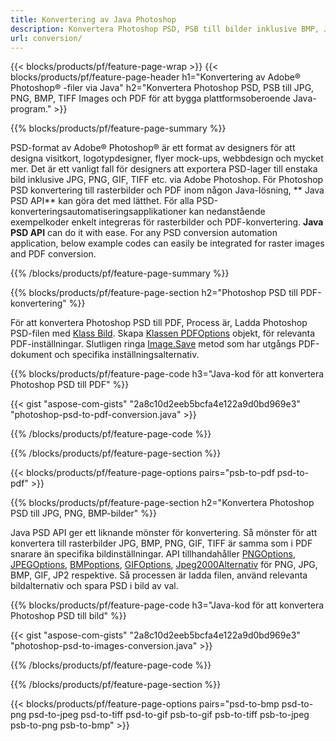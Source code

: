 ```yaml
---
title: Konvertering av Java Photoshop
description: Konvertera Photoshop PSD, PSB till bilder inklusive BMP, JPG, PNG, TIFF och PDF via Java-bibliotek.
url: conversion/
---
```


{{< blocks/products/pf/feature-page-wrap >}}
{{< blocks/products/pf/feature-page-header h1="Konvertering av Adobe® Photoshop® -filer via Java" h2="Konvertera Photoshop PSD, PSB till JPG, PNG, BMP, TIFF Images och PDF för att bygga plattformsoberoende Java-program." >}}

{{% blocks/products/pf/feature-page-summary %}}

PSD-format av Adobe® Photoshop® är ett format av designers för att designa visitkort, logotypdesigner, flyer mock-ups, webbdesign och mycket mer. Det är ett vanligt fall för designers att exportera PSD-lager till enstaka bild inklusive JPG, PNG, GIF, TIFF etc. via Adobe Photoshop. För Photoshop PSD konvertering till rasterbilder och PDF inom någon Java-lösning, ** Java PSD API** kan göra det med lätthet. För alla PSD-konverteringsautomatiseringsapplikationer kan nedanstående exempelkoder enkelt integreras för rasterbilder och PDF-konvertering. **Java PSD API** can do it with ease. For any PSD conversion automation application, below example codes can easily be integrated for raster images and PDF conversion.

{{% /blocks/products/pf/feature-page-summary %}}

{{% blocks/products/pf/feature-page-section h2="Photoshop PSD till PDF-konvertering" %}}

För att konvertera Photoshop PSD till PDF, Process är, Ladda Photoshop PSD-filen med [Klass Bild](https://apireference.aspose.com/psd/java/com.aspose.psd/Image). Skapa [Klassen PDFOptions](https://apireference.aspose.com/psd/java/com.aspose.psd.imageoptions/PdfOptions) objekt, för relevanta PDF-inställningar. Slutligen ringa [Image.Save](https://apireference.aspose.com/psd/java/com.aspose.psd/Image#save-java.lang.String-com.aspose.psd.ImageOptionsBase-) metod som har utgångs PDF-dokument och specifika inställningsalternativ.

{{% blocks/products/pf/feature-page-code h3="Java-kod för att konvertera Photoshop PSD till PDF" %}}

{{< gist "aspose-com-gists" "2a8c10d2eeb5bcfa4e122a9d0bd969e3" "photoshop-psd-to-pdf-conversion.java" >}}

{{% /blocks/products/pf/feature-page-code %}}

{{% /blocks/products/pf/feature-page-section %}}

{{< blocks/products/pf/feature-page-options pairs="psb-to-pdf psd-to-pdf" >}}

{{% blocks/products/pf/feature-page-section h2="Konvertera Photoshop PSD till JPG, PNG, BMP-bilder" %}}

Java PSD API ger ett liknande mönster för konvertering. Så mönster för att konvertera till rasterbilder JPG, BMP, PNG, GIF, TIFF är samma som i PDF snarare än specifika bildinställningar. API tillhandahåller [PNGOptions](https://apireference.aspose.com/psd/java/com.aspose.psd.imageoptions/PngOptions), [JPEGOptions](https://apireference.aspose.com/psd/java/com.aspose.psd.imageoptions/JpegOptions), [BMPoptions](https://apireference.aspose.com/psd/java/com.aspose.psd.imageoptions/BmpOptions), [GIFOptions](https://apireference.aspose.com/psd/java/com.aspose.psd.imageoptions/GifOptions), [Jpeg2000Alternativ](https://apireference.aspose.com/psd/java/com.aspose.psd.imageoptions/Jpeg2000Options) för PNG, JPG, BMP, GIF, JP2 respektive. Så processen är ladda filen, använd relevanta bildalternativ och spara PSD i bild av val.

{{% blocks/products/pf/feature-page-code h3="Java-kod för att konvertera Photoshop PSD till bild" %}}

{{< gist "aspose-com-gists" "2a8c10d2eeb5bcfa4e122a9d0bd969e3" "photoshop-psd-to-images-conversion.java" >}}

{{% /blocks/products/pf/feature-page-code %}}

{{% /blocks/products/pf/feature-page-section %}}

{{< blocks/products/pf/feature-page-options pairs="psd-to-bmp psd-to-png psd-to-jpeg psd-to-tiff psd-to-gif psb-to-gif psb-to-tiff psb-to-jpeg psb-to-png psb-to-bmp" >}}
